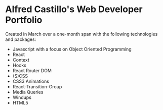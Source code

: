 # Alfred Castillo's Web Developer Portfolio

Created in March over a one-month span with the following technologies and packages:

- Javascript with a focus on Object Oriented Programming
- React
- Context
- Hooks
- React Router DOM
- (S)CSS
- CSS3 Animations
- React-Transition-Group
- Media Queries
- Windups
- HTML5
